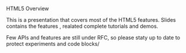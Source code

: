 HTML5 Overview

This is a presentation that covers most of the HTML5 features. Slides contains the features , realated complete tutorials and demos.


Few APIs and features are still under RFC, so please staty up to date to protect experiments and code blocks/
